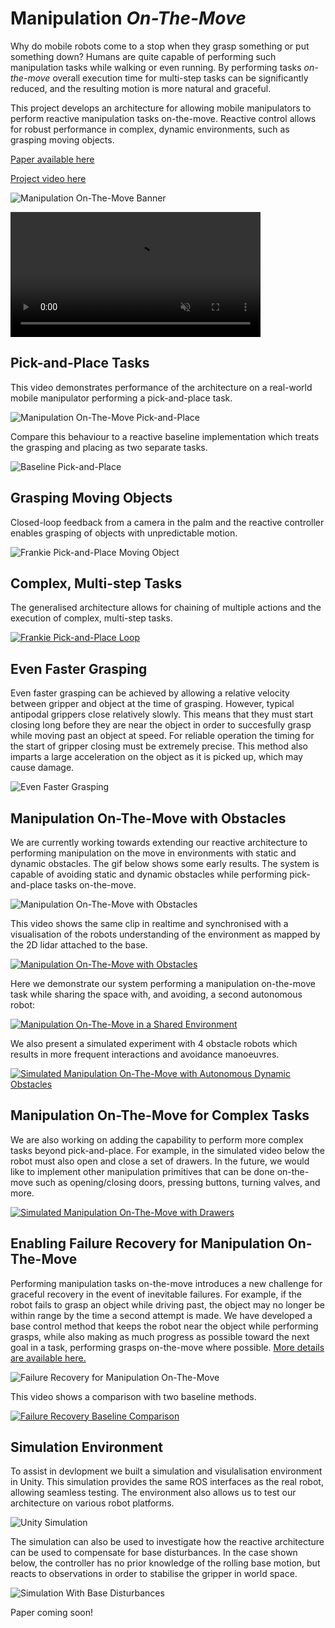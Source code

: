 # Manipulation *On-The-Move*
Why do mobile robots come to a stop when they grasp something or put something down? Humans are quite capable of performing such manipulation tasks while walking or even running. By performing tasks *on-the-move* overall execution time for multi-step tasks can be significantly reduced, and the resulting motion is more natural and graceful.

This project develops an architecture for allowing mobile manipulators to perform reactive manipulation tasks on-the-move. Reactive control allows for robust performance in complex, dynamic environments, such as grasping moving objects.

[Paper available here](https://arxiv.org/abs/2212.06991)

[Project video here](https://youtu.be/C39rBTytiWc)

![Manipulation On-The-Move Banner](images/MotmBanner.png)

<video src="https://user-images.githubusercontent.com/32886576/236379737-70c3feb8-5729-425a-a825-601b2f6f6583.mp4" data-canonical-src="https://user-images.githubusercontent.com/32886576/236379737-70c3feb8-5729-425a-a825-601b2f6f6583.mp4" controls="controls" muted="muted" class="d-block rounded-bottom-2 border-top width-fit" style="max-height:640px; min-height: 200px"></video>

## Pick-and-Place Tasks
This video demonstrates performance of the architecture on a real-world mobile manipulator performing a pick-and-place task.

![Manipulation On-The-Move Pick-and-Place](gifs/FrankiePickPlace_2.gif)

Compare this behaviour to a reactive baseline implementation which treats the grasping and placing as two separate tasks. 

![Baseline Pick-and-Place](gifs/ReactiveBaselinePickAndPlace.gif)

## Grasping Moving Objects
Closed-loop feedback from a camera in the palm and the reactive controller enables grasping of objects with unpredictable motion. 

![Frankie Pick-and-Place Moving Object](gifs/FrankiePickPlaceDynamic2.gif)

## Complex, Multi-step Tasks
The generalised architecture allows for chaining of multiple actions and the execution of complex, multi-step tasks.

[![Frankie Pick-and-Place Loop](images/FrankieLoopThumbnailCropped.jpg)](https://www.youtube.com/watch?v=LWI3my7WtJI "Frankie Pick-and-Place Loop")

## Even Faster Grasping
Even faster grasping can be achieved by allowing a relative velocity between gripper and object at the time of grasping. However, typical antipodal grippers close relatively slowly. This means that they must start closing long before they are near the object in order to succesfully grasp while moving past an object at speed. For reliable operation the timing for the start of gripper closing must be extremely precise. This method also imparts a large acceleration on the object as it is picked up, which may cause damage. 

![Even Faster Grasping](gifs/FastGrasp.gif)

## Manipulation On-The-Move with Obstacles
We are currently working towards extending our reactive architecture to performing manipulation on the move in environments with static and dynamic obstacles. The gif below shows some early results. The system is capable of avoiding static and dynamic obstacles while performing pick-and-place tasks on-the-move. 

![Manipulation On-The-Move with Obstacles](gifs/MotmObstacles.gif)

This video shows the same clip in realtime and synchronised with a visualisation of the robots understanding of the environment as mapped by the 2D lidar attached to the base. 

[![Manipulation On-The-Move with Obstacles](images/MotmObstaclesVideoLink.JPG)](https://youtu.be/jFcwtLKqeBg "Manipulation On-The-Move with Obstacles")

Here we demonstrate our system performing a manipulation on-the-move task while sharing the space with, and avoiding, a second autonomous robot:

[![Manipulation On-The-Move in a Shared Environment](images/TemiRealWorldLink.png)](https://youtu.be/0XcxeaLh8lU "Manipulation On-The-Move in a Shared Environment")

We also present a simulated experiment with 4 obstacle robots which results in more frequent interactions and avoidance manoeuvres. 

[![Simulated Manipulation On-The-Move with Autonomous Dynamic Obstacles](images/SimulatedTemiLink.png)](https://youtu.be/EKoV2SlYg9M "Simulated Manipulation On-The-Move with Autonomous Dynamic Obstacles")

## Manipulation On-The-Move for Complex Tasks

We are also working on adding the capability to perform more complex tasks beyond pick-and-place. For example, in the simulated video below the robot must also open and close a set of drawers. In the future, we would like to implement other manipulation primitives that can be done on-the-move such as opening/closing doors, pressing buttons, turning valves, and more. 

[![Simulated Manipulation On-The-Move with Drawers](images/DrawerVideoLink.png)](https://youtu.be/zwM1JgV9W0I "Simulated Manipulation On-The-Move with Drawers")

## Enabling Failure Recovery for Manipulation On-The-Move
Performing manipulation tasks on-the-move introduces a new challenge for graceful recovery in the event of inevitable failures. For example, if the robot fails to grasp an object while driving past, the object may no longer be within range by the time a second attempt is made. We have developed a base control method that keeps the robot near the object while performing grasps, while also making as much progress as possible toward the next goal in a task, performing grasps on-the-move where possible. [More details are available here.](https://benburgesslimerick.github.io/MotM-FailureRecovery/)

![Failure Recovery for Manipulation On-The-Move](gifs/ObstructedTurn_ours_6s_big.gif)

This video shows a comparison with two baseline methods. 

[![Failure Recovery Baseline Comparison](images/FailureRecoveryVideoLink.JPG)](https://youtu.be/T5_SeSubFCE "Failure Recovery Baseline Comparison")

## Simulation Environment
To assist in devlopment we built a simulation and visulalisation environment in Unity. This simulation provides the same ROS interfaces as the real robot, allowing seamless testing. The environment also allows us to test our architecture on various robot platforms. 

![Unity Simulation](gifs/MotmSims.gif)

The simulation can also be used to investigate how the reactive architecture can be used to compensate for base disturbances. In the case shown below, the controller has no prior knowledge of the rolling base motion, but reacts to observations in order to stabilise the gripper in world space. 

![Simulation With Base Disturbances](gifs/RollingFrankie.gif)

Paper coming soon!

